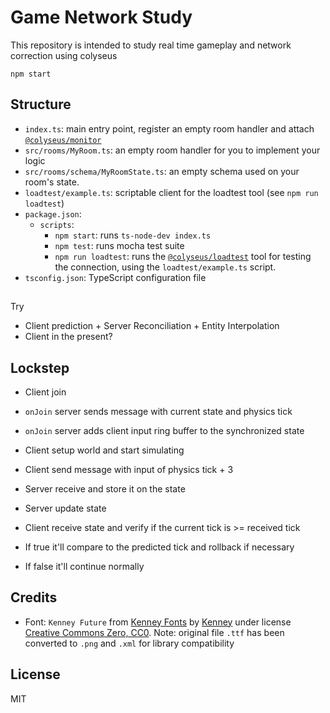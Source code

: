 # Game Network Study

This repository is intended to study real time gameplay and network correction using colyseus

```
npm start
```

## Structure

- `index.ts`: main entry point, register an empty room handler and attach [`@colyseus/monitor`](https://github.com/colyseus/colyseus-monitor)
- `src/rooms/MyRoom.ts`: an empty room handler for you to implement your logic
- `src/rooms/schema/MyRoomState.ts`: an empty schema used on your room's state.
- `loadtest/example.ts`: scriptable client for the loadtest tool (see `npm run loadtest`)
- `package.json`:
    - `scripts`:
        - `npm start`: runs `ts-node-dev index.ts`
        - `npm test`: runs mocha test suite
        - `npm run loadtest`: runs the [`@colyseus/loadtest`](https://github.com/colyseus/colyseus-loadtest/) tool for testing the connection, using the `loadtest/example.ts` script.
- `tsconfig.json`: TypeScript configuration file

##

Try
- Client prediction + Server Reconciliation + Entity Interpolation
- Client in the present?

## Lockstep
- Client join
- `onJoin` server sends message with current state and physics tick
- `onJoin` server adds client input ring buffer to the synchronized state
- Client setup world and start simulating

- Client send message with input of physics tick + 3
- Server receive and store it on the state
- Server update state
- Client receive state and verify if the current tick is >= received tick
- If true it'll compare to the predicted tick and rollback if necessary
- If false it'll continue normally

## Credits

- Font: `Kenney Future` from [Kenney Fonts](https://www.kenney.nl/assets/kenney-fonts) by [Kenney](https://www.kenney.nl/) under license [Creative Commons Zero, CC0](https://creativecommons.org/publicdomain/zero/1.0/). Note: original file `.ttf` has been converted to `.png` and `.xml` for library compatibility

## License

MIT
